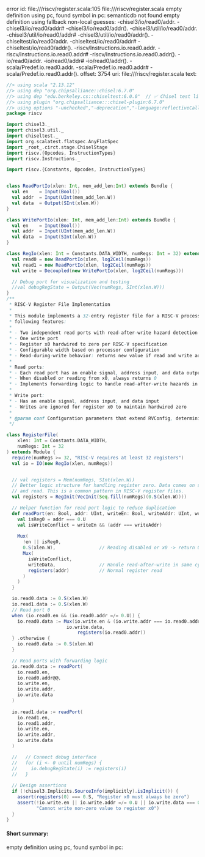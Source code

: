 error id: file://<WORKSPACE>/riscv/register.scala:105
file://<WORKSPACE>/riscv/register.scala
empty definition using pc, found symbol in pc: 
semanticdb not found
empty definition using fallback
non-local guesses:
	 -chisel3/io/read0/addr.
	 -chisel3/io/read0/addr#
	 -chisel3/io/read0/addr().
	 -chisel3/util/io/read0/addr.
	 -chisel3/util/io/read0/addr#
	 -chisel3/util/io/read0/addr().
	 -chiseltest/io/read0/addr.
	 -chiseltest/io/read0/addr#
	 -chiseltest/io/read0/addr().
	 -riscv/Instructions.io.read0.addr.
	 -riscv/Instructions.io.read0.addr#
	 -riscv/Instructions.io.read0.addr().
	 -io/read0/addr.
	 -io/read0/addr#
	 -io/read0/addr().
	 -scala/Predef.io.read0.addr.
	 -scala/Predef.io.read0.addr#
	 -scala/Predef.io.read0.addr().
offset: 3754
uri: file://<WORKSPACE>/riscv/register.scala
text:
```scala
//> using scala "2.13.12"
//> using dep "org.chipsalliance::chisel:6.7.0"
//> using dep "edu.berkeley.cs::chiseltest:6.0.0"  // ✅ Chisel test lib
//> using plugin "org.chipsalliance:::chisel-plugin:6.7.0"
//> using options "-unchecked","-deprecation","-language:reflectiveCalls","-feature","-Xcheckinit","-Xfatal-warnings","-Ywarn-dead-code","-Ywarn-unused","-Ymacro-annotations"
package riscv

import chisel3._
import chisel3.util._
import chiseltest._
import org.scalatest.flatspec.AnyFlatSpec
import _root_.circt.stage.ChiselStage
import riscv.{Opcodes, InstructionTypes}
import riscv.Instructions._

import riscv.{Constants, Opcodes, InstructionTypes}


class ReadPortIo(xlen: Int, mem_add_len:Int) extends Bundle {
  val en    = Input(Bool())
  val addr  = Input(UInt(mem_add_len.W))
  val data  = Output(SInt(xlen.W))
}

class WritePortIo(xlen: Int, mem_add_len:Int) extends Bundle {
  val en    = Input(Bool())
  val addr  = Input(UInt(mem_add_len.W))
  val data  = Input(SInt(xlen.W))
}

class RegIo(xlen: Int = Constants.DATA_WIDTH, numRegs: Int = 32) extends Bundle {
  val read0 = new ReadPortIo(xlen, log2Ceil(numRegs))
  val read1 = new ReadPortIo(xlen, log2Ceil(numRegs))
  val write = Decoupled(new WritePortIo(xlen, log2Ceil(numRegs)))

  // Debug port for visualization and testing
  //val debugRegState = Output(Vec(numRegs, SInt(xlen.W)))
}
/**
 * RISC-V Register File Implementation
 * 
 * This module implements a 32-entry register file for a RISC-V processor with the
 * following features:
 *
 * - Two independent read ports with read-after-write hazard detection
 * - One write port
 * - Register x0 hardwired to zero per RISC-V specification
 * - Configurable width based on processor configuration
 * - Read-during-write behavior: returns new value if read and write addresses match
 *
 * Read ports:
 * - Each read port has an enable signal, address input, and data output
 * - When disabled or reading from x0, always returns 0
 * - Implements forwarding logic to handle read-after-write hazards in the same cycle
 *
 * Write port:
 * - Has an enable signal, address input, and data input
 * - Writes are ignored for register x0 to maintain hardwired zero
 *
 * @param conf Configuration parameters that extend RVConfig, determining properties like XLEN
 */

class RegisterFile(
	xlen: Int = Constants.DATA_WIDTH,
	numRegs: Int = 32
) extends Module {
  require(numRegs >= 32, "RISC-V requires at least 32 registers")
  val io = IO(new RegIo(xlen, numRegs))


  // val registers = Mem(numRegs, SInt(xlen.W))
  // Better logic structure for handling register zero. Data comes on same cycle as write
  // and read. This is a common pattern in RISC-V register files.
  val registers = RegInit(VecInit(Seq.fill(numRegs)(0.S(xlen.W))))

  // Helper function for read port logic to reduce duplication
  def readPort(en: Bool, addr: UInt, writeEn: Bool, writeAddr: UInt, writeData: SInt): SInt = {
    val isReg0 = addr === 0.U
    val isWriteConflict = writeEn && (addr === writeAddr)
    
    Mux(
      !en || isReg0, 
      0.S(xlen.W),                // Reading disabled or x0 -> return 0
      Mux(
        isWriteConflict,
        writeData,                // Handle read-after-write in same cycle
        registers(addr)           // Normal register read
      )
    )
  }

  io.read0.data := 0.S(xlen.W)
  io.read1.data := 0.S(xlen.W)
  // Read port 0
  when (io.read0.en && (io.read0.addr =/= 0.U)) {
    io.read0.data := Mux(io.write.en & (io.write.addr === io.read0.addr), 
                      io.write.data, 
                          registers(io.read0.addr))
  } .otherwise {
    io.read0.data := 0.S(xlen.W)
  }

  // Read ports with forwarding logic
  io.read0.data := readPort(
    io.read0.en, 
    io.read0.addr@@,
    io.write.en,
    io.write.addr,
    io.write.data
  )
  
  io.read1.data := readPort(
    io.read1.en, 
    io.read1.addr,
    io.write.en, 
    io.write.addr, 
    io.write.data
  )

  //   // Connect debug interface
  //   for (i <- 0 until numRegs) {
  //     io.debugRegState(i) := registers(i)
  //   }
  
  // Design assertions
  if (!chisel3.Implicits.SourceInfo(implicitly).isImplicit()) {
    assert(registers(0) === 0.S, "Register x0 must always be zero")
    assert(!io.write.en || io.write.addr =/= 0.U || io.write.data === 0.S, 
           "Cannot write non-zero value to register x0")
  }
}
```


#### Short summary: 

empty definition using pc, found symbol in pc: 